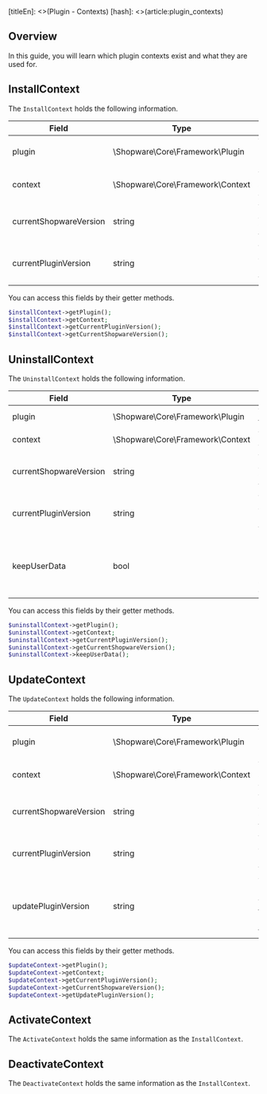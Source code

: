 [titleEn]: <>(Plugin - Contexts)
[hash]: <>(article:plugin_contexts)

## Overview
In this guide, you will learn which plugin contexts exist and what they are used for.

## InstallContext

The `InstallContext` holds the following information.

| Field                  | Type                             | Usage                          |
|------------------------|----------------------------------|--------------------------------|
| plugin                 | \Shopware\Core\Framework\Plugin  | The plugin to install          |
| context                | \Shopware\Core\Framework\Context | The shop context               |
| currentShopwareVersion | string                           | The current `Shopware` version |
| currentPluginVersion   | string                           | The current plugin version     |


You can access this fields by their getter methods.

```php
$installContext->getPlugin();
$installContext->getContext;
$installContext->getCurrentPluginVersion();
$installContext->getCurrentShopwareVersion();
```

## UninstallContext

The `UninstallContext` holds the following information.

| Field                  | Type                             | Usage                                                |
|------------------------|----------------------------------|------------------------------------------------------|
| plugin                 | \Shopware\Core\Framework\Plugin  | The plugin to uninstall                              |
| context                | \Shopware\Core\Framework\Context | The shop context                                     |
| currentShopwareVersion | string                           | The current `Shopware` version                       |
| currentPluginVersion   | string                           | The current plugin version                           |
| keepUserData           | bool                             | Holds information if the User-Data should be deleted |


You can access this fields by their getter methods.

```php
$uninstallContext->getPlugin();
$uninstallContext->getContext;
$uninstallContext->getCurrentPluginVersion();
$uninstallContext->getCurrentShopwareVersion();
$uninstallContext->keepUserData();
```

## UpdateContext

The `UpdateContext` holds the following information.

| Field                  | Type                             | Usage                           |
|------------------------|----------------------------------|---------------------------------|
| plugin                 | \Shopware\Core\Framework\Plugin  | The plugin to update            |
| context                | \Shopware\Core\Framework\Context | The shop context                |
| currentShopwareVersion | string                           | The current `Shopware` version  |
| currentPluginVersion   | string                           | The current plugin version      |
| updatePluginVersion    | string                           | The plugin version to update to |


You can access this fields by their getter methods.

```php
$updateContext->getPlugin();
$updateContext->getContext;
$updateContext->getCurrentPluginVersion();
$updateContext->getCurrentShopwareVersion();
$updateContext->getUpdatePluginVersion();
```

## ActivateContext

The `ActivateContext` holds the same information as the `InstallContext`.

## DeactivateContext

The `DeactivateContext` holds the same information as the `InstallContext`.
